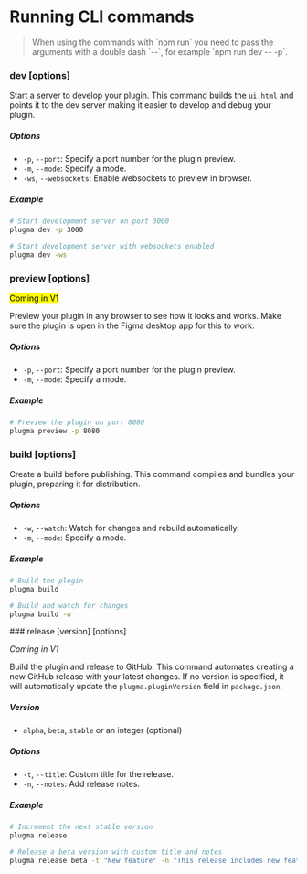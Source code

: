 # Running CLI commands

<blockquote class="info">
When using the commands with `npm run` you need to pass the arguments with a double dash `--`, for example `npm run dev -- -p`.
</blockquote>

### dev [options]

Start a server to develop your plugin. This command builds the `ui.html` and points it to the dev server making it easier to develop and debug your plugin.

##### Options

-   `-p`, `--port`: Specify a port number for the plugin preview.
-   `-m`, `--mode`: Specify a mode.
-   `-ws`, `--websockets`: Enable websockets to preview in browser.

##### Example

```bash
# Start development server on port 3000
plugma dev -p 3000

# Start development server with websockets enabled
plugma dev -ws
```

### preview [options]

<mark>Coming in V1</mark>

Preview your plugin in any browser to see how it looks and works. Make sure the plugin is open in the Figma desktop app for this to work.

##### Options

-   `-p`, `--port`: Specify a port number for the plugin preview.
-   `-m`, `--mode`: Specify a mode.

##### Example

```bash
# Preview the plugin on port 8080
plugma preview -p 8080
```

### build [options]

Create a build before publishing. This command compiles and bundles your plugin, preparing it for distribution.

##### Options

-   `-w`, `--watch`: Watch for changes and rebuild automatically.
-   `-m`, `--mode`: Specify a mode.

##### Example

```bash
# Build the plugin
plugma build

# Build and watch for changes
plugma build -w
```

### release [version] [options]

_Coming in V1_

Build the plugin and release to GitHub. This command automates creating a new GitHub release with your latest changes. If no version is specified, it will automatically update the `plugma.pluginVersion` field in `package.json`.

##### Version

-   `alpha`, `beta`, `stable` or an integer (optional)

##### Options

-   `-t`, `--title`: Custom title for the release.
-   `-n`, `--notes`: Add release notes.

##### Example

```bash
# Increment the next stable version
plugma release

# Release a beta version with custom title and notes
plugma release beta -t "New feature" -n "This release includes new features X and Y"
```
